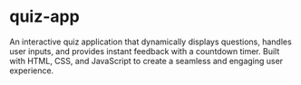 # quiz-app
An interactive quiz application that dynamically displays questions, handles user inputs, and provides instant feedback with a countdown timer. Built with HTML, CSS, and JavaScript to create a seamless and engaging user experience.
